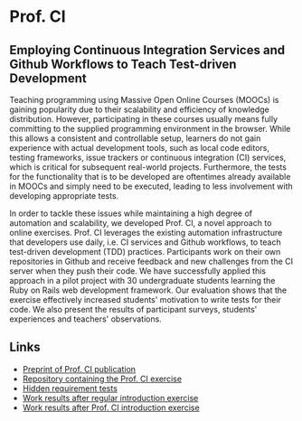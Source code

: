 # Prof. CI
## Employing Continuous Integration Services and Github Workflows to Teach Test-driven Development

Teaching programming using Massive Open Online Courses (MOOCs) is gaining popularity due to their scalability and efficiency of knowledge distribution. However, participating in these courses usually means fully committing to the supplied programming environment in the browser. While this allows a consistent and controllable setup, learners do not gain experience with actual development tools, such as local code editors, testing frameworks, issue trackers or continuous integration (CI) services, which is critical for subsequent real-world projects. Furthermore, the tests for the functionality that is to be developed are oftentimes already available in MOOCs and simply need to be executed, leading to less involvement with developing appropriate tests.

In order to tackle these issues while maintaining a high degree of automation and scalability, we developed Prof. CI, a novel approach to online exercises. Prof. CI leverages the existing automation infrastructure that developers use daily, i.e. CI services and Github workflows, to teach test-driven development (TDD) practices. Participants work on their own repositories in Github and receive feedback and new challenges from the CI server when they push their code. We have successfully applied this approach in a pilot project with 30 undergraduate students learning the Ruby on Rails web development framework. Our evaluation shows that the exercise effectively increased students' motivation to write tests for their code. We also present the results of participant surveys, students' experiences and teachers' observations.

## Links

 * [Preprint of Prof. CI publication](prof_ci.pdf)
 * [Repository containing the Prof. CI exercise](https://github.com/hpi-epic/profci-exercise#prof-ci----ruby-on-rails-and-tdd-exercise)
 * [Hidden requirement tests](https://github.com/hpi-epic/profci-tasks/tree/master/spec/_tdd_tasks)
 * [Work results after regular introduction exercise](https://github.com/hpi-epic/wimi-portal-analysis/wiki)
 * [Work results after Prof. CI introduction exercise](https://github.com/hpi-epic/workshop-portal-analysis/wiki)
